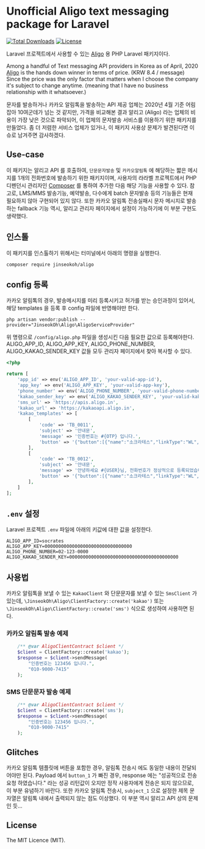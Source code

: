 # Unofficial Aligo text messaging package for Laravel

[![Total Downloads](https://poser.pugx.org/jinseokoh/aligo/downloads)](https://packagist.org/packages/jinseokoh/aligo)
[![License](https://poser.pugx.org/jinseokoh/aligo/license)](https://packagist.org/packages/jinseokoh/aligo)

Laravel 프로젝트에서 사용할 수 있는 [Aligo](https://smartsms.aligo.in/) 용 PHP Laravel 패키지이다.

Among a handful of Text messaging API providers in Korea as of April, 2020 [Aligo](https://smartsms.aligo.in/) is the hands down winner in terms of price. (KRW 8.4 / message) Since the price was the only factor that matters when I choose the company it's subject to change anytime. (meaning that I have no business relationship with it whatsoever.) 

문자를 발송하거나 카카오 알림톡을 발송하는 API 제공 업체는 2020년 4월 기준 어림잡아 10여군데가 넘는 것 같지만, 가격을 비교해본 결과 알리고 (Aligo) 라는 업체의 비용이 가장 낮은 것으로 파악되어, 이 업체의 문자발송 서비스를 이용하기 위한 패키지를 만들었다. 좀 더 저렴한 서비스 업체가 있거나, 이 패키지 사용상 문제가 발견된다면 이슈로 남겨주면 감사하겠다.

## Use-case

이 패키지는 알리고 API 를 호출하여, `단문문자발송` 및 `카카오알림톡` 에 해당하는 짧은 메시지를 1개의 전화번호에 발송하기 위한 패키지이며, 사용자의 라라벨 프로젝트에서 PHP 디펜던시 관리자인 [Composer](https://getcomposer.org/) 를 통하여 추가한 다음 해당 기능을 사용할 수 있다. 참고로, LMS/MMS 발송기능, 예약발송, 다수에게 batch 문자발송 등의 기능들은 현재 필요하지 않아 구현되어 있지 않다. 또한 카카오 알림톡 전송실패시 문자 메시지로 발송하는 fallback 기능 역시, 알리고 관리자 페이지에서 설정이 가능하기에 이 부분 구현도 생략했다.  

## 인스톨

이 패키지를 인스톨하기 위해서는 터미널에서 아래의 명령을 실행한다.

```
composer require jinseokoh/aligo
```

## config 등록

카카오 알림톡의 경우, 발송메시지를 미리 등록시키고 허가를 받는 승인과정이 있어서, 해당 templates 을 등록 후 config 파일에 반영해야만 한다.

```
php artisan vendor:publish --provider="JinseokOh\Aligo\AligoServiceProvider"
```

위 명령으로 `/config/aligo.php` 파일을 생성시킨 다음 필요한 값으로 등록해야한다. ALIGO_APP_ID, ALIGO_APP_KEY, ALIGO_PHONE_NUMBER, ALIGO_KAKAO_SENDER_KEY 값들 모두 관리자 페이지에서 찾아 복사할 수 있다. 

```php
<?php

return [
    'app_id' => env('ALIGO_APP_ID', 'your-valid-app-id'),
    'app_key' => env('ALIGO_APP_KEY', 'your-valid-app-key'),
    'phone_number' => env('ALIGO_PHONE_NUMBER', 'your-valid-phone-number'),
    'kakao_sender_key' => env('ALIGO_KAKAO_SENDER_KEY', 'your-valid-kakao-sender-key'),
    'sms_url' => 'https://apis.aligo.in',
    'kakao_url' => 'https://kakaoapi.aligo.in',
    'kakao_templates' => [
        [
            'code' => 'TB_0011',
            'subject' => '안내문',
            'message' => '인증번호는 #{OTP} 입니다.',
            'button' => '{"button":[{"name":"소크라테스","linkType":"WL","linkP":"https://socrates.com", "linkM": "https://socrates.com"}]}'
        ],
        [
            'code' => 'TB_0012',
            'subject' => '안내문',
            'message' => '안녕하세요 #{USER}님, 전화번호가 정상적으로 등록되었습니다.',
            'button' => '{"button":[{"name":"소크라테스","linkType":"WL","linkP":"https://socrates.com", "linkM": "https://socrates.com"}]}'
        ],
    ]
];

```

## `.env` 설정

Laravel 프로젝트 `.env` 파일에 아래의 키값에 대한 값을 설정한다.

```
ALIGO_APP_ID=socrates
ALIGO_APP_KEY=00000000000000000000000000000000
ALIGO_PHONE_NUMBER=02-123-0000
ALIGO_KAKAO_SENDER_KEY=0000000000000000000000000000000000000000
```

## 사용법

카카오 알림톡을 보낼 수 있는 `KakaoClient` 와 단문문자를 보낼 수 있는 `SmsClient` 가 있는데, `\JinseokOh\Aligo\ClientFactory::create('kakao')` 또는 `\JinseokOh\Aligo\ClientFactory::create('sms')` 식으로 생성하여 사용하면 된다. 

### 카카오 알림톡 발송 예제

```php
    /** @var AligoClientContract $client */
    $client = ClientFactory::create('kakao');
    $response = $client->sendMessage(
        "인증번호는 123456 입니다.",
        "010-9000-7415"
    );
```

### SMS 단문문자 발송 예제

```php
    /** @var AligoClientContract $client */
    $client = ClientFactory::create('sms');
    $response = $client->sendMessage(
        "인증번호는 123456 입니다.",
        "010-9000-7415"
    );
```

## Glitches

카카오 알림톡 템플릿에 버튼을 포함한 경우, 알림톡 전송시 에도 동일한 내용이 전달되어야만 된다. Payload 에서 `button_1` 가 빠진 경우, response 에는 "성공적으로 전송요청 하였습니다." 라는 성공 리턴값이 오지만 정작 사용자에게 전송은 되지 않으므로, 이 부분 유념하기 바란다. 또한 카카오 알림톡 전송시, `subject_1` 으로 설정한 제목 문자열은 알림톡 내에서 출력되지 않는 점도 이상했다. 이 부분 역시 알리고 API 상의 문제인 듯...  

## License

The MIT Licence (MIT).
